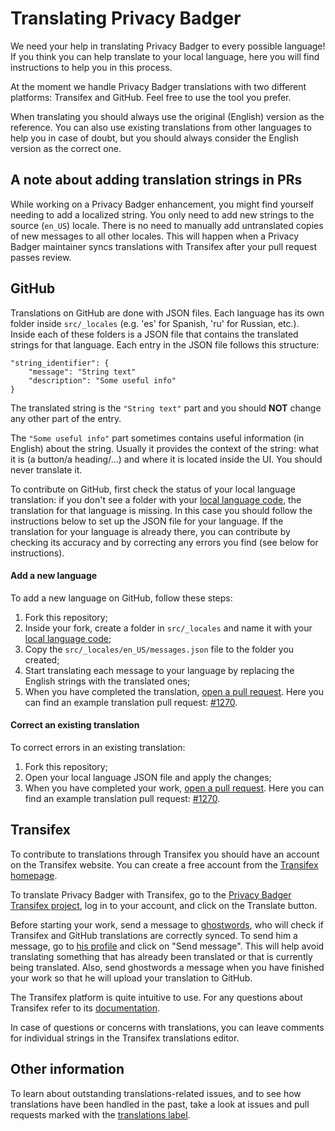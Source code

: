 # Translating Privacy Badger

We need your help in translating Privacy Badger to every possible language!
If you think you can help translate to your local language, here you
will find instructions to help you in this process.

At the moment we handle Privacy Badger translations with two different
platforms: Transifex and GitHub. Feel free to use the tool you prefer.

When translating you should always use the original (English) version as the
reference. You can also use existing translations from other languages to help
you in case of doubt, but you should always consider the English version as the
correct one.

## A note about adding translation strings in PRs

While working on a Privacy Badger enhancement, you might find yourself needing
to add a localized string. You only need to add new strings to the source
(`en_US`) locale. There is no need to manually add untranslated copies of new
messages to all other locales. This will happen when a Privacy Badger
maintainer syncs translations with Transifex after your pull request passes
review.

## GitHub

Translations on GitHub are done with JSON files.
Each language has its own folder inside `src/_locales` (e.g. 'es' for Spanish,
'ru' for Russian, etc.).
Inside each of these folders is a JSON file that contains the translated
strings for that language. Each entry in the JSON file follows this structure:

    "string_identifier": {
        "message": "String text"
        "description": "Some useful info"
    }

The translated string is the `"String text"` part and you should **NOT** change
any other part of the entry.

The `"Some useful info"` part sometimes contains useful information (in
English) about the string. Usually it provides the context of the string: what
it is (a button/a heading/...) and where it is located inside the UI. You
should never translate it.

To contribute on GitHub, first check the
status of your local language translation: if you don't see a folder with your
[local language code](https://developer.chrome.com/webstore/i18n?csw=1#localeTable), the translation for that language is missing. In this case
you should follow the instructions below to set up the JSON file for your language.
If the translation for your language is already there, you can contribute by checking
its accuracy and by correcting any errors you find (see below for instructions).

#### Add a new language

To add a new language on GitHub, follow these steps:

1. Fork this repository;
2. Inside your fork, create a folder in `src/_locales` and name it
with your [local language code](https://developer.chrome.com/webstore/i18n?csw=1#localeTable);
3. Copy the `src/_locales/en_US/messages.json` file to the folder you created;
4. Start translating each message to your language by replacing the
English strings with the translated ones;
5. When you have completed the translation, [open a pull request](https://help.github.com/articles/creating-a-pull-request-from-a-fork/). Here you can find
an example translation pull request: [#1270](https://github.com/EFForg/privacybadger/pull/1270).

#### Correct an existing translation

To correct errors in an existing translation:

1. Fork this repository;
2. Open your local language JSON file and apply the changes;
3. When you have completed your work, [open a pull request](https://help.github.com/articles/creating-a-pull-request-from-a-fork/).
Here you can find an example translation pull request:
[#1270](https://github.com/EFForg/privacybadger/pull/1270).

## Transifex

To contribute to translations through Transifex you should have
an account on the Transifex website. You can create a free account from the
[Transifex homepage](https://www.transifex.com/).

To translate Privacy Badger with Transifex, go to the
[Privacy Badger Transifex project](https://www.transifex.com/eff/privacy-badger/dashboard/),
log in to your account, and click on the Translate button.

Before starting your work, send a message to [ghostwords](https://www.transifex.com/user/profile/ghostwords/),
who will check if Transifex and GitHub translations are correctly
synced. To send him a message, go to [his profile](https://www.transifex.com/user/profile/ghostwords/)
and click on "Send message". This will help avoid translating
something that has already been translated or that is currently being
translated. Also, send ghostwords a message when you have finished your work
so that he will upload your translation to GitHub.

The Transifex platform is quite intuitive to use. For any questions about
Transifex refer to its [documentation](https://docs.transifex.com/).

In case of questions or concerns with translations, you can leave comments
for individual strings in the Transifex translations editor.

## Other information

To learn about outstanding translations-related issues, and to
see how translations have been handled in the past, take a look
at issues and pull requests marked with the [translations label](https://github.com/EFForg/privacybadger/issues?utf8=%E2%9C%93&q=label%3Atranslations%20).
